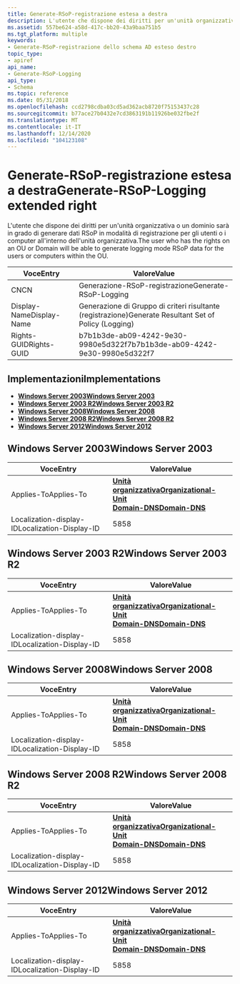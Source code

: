 ```yaml
---
title: Generate-RSoP-registrazione estesa a destra
description: L'utente che dispone dei diritti per un'unità organizzativa o un dominio sarà in grado di generare dati RSoP in modalità di registrazione per gli utenti o i computer all'interno dell'unità organizzativa.
ms.assetid: 557be624-a58d-417c-bb20-43a9baa751b5
ms.tgt_platform: multiple
keywords:
- Generate-RSoP-registrazione dello schema AD esteso destro
topic_type:
- apiref
api_name:
- Generate-RSoP-Logging
api_type:
- Schema
ms.topic: reference
ms.date: 05/31/2018
ms.openlocfilehash: ccd2798cdba03cd5ad362acb8720f75153437c28
ms.sourcegitcommit: b77ace27b0432e7cd3863191b11926be032fbe2f
ms.translationtype: MT
ms.contentlocale: it-IT
ms.lasthandoff: 12/14/2020
ms.locfileid: "104123108"
---
```

# <a name="generate-rsop-logging-extended-right"></a><span data-ttu-id="ba107-104">Generate-RSoP-registrazione estesa a destra</span><span class="sxs-lookup"><span data-stu-id="ba107-104">Generate-RSoP-Logging extended right</span></span>

<span data-ttu-id="ba107-105">L'utente che dispone dei diritti per un'unità organizzativa o un dominio sarà in grado di generare dati RSoP in modalità di registrazione per gli utenti o i computer all'interno dell'unità organizzativa.</span><span class="sxs-lookup"><span data-stu-id="ba107-105">The user who has the rights on an OU or Domain will be able to generate logging mode RSoP data for the users or computers within the OU.</span></span>



| <span data-ttu-id="ba107-106">Voce</span><span class="sxs-lookup"><span data-stu-id="ba107-106">Entry</span></span> | <span data-ttu-id="ba107-107">Valore</span><span class="sxs-lookup"><span data-stu-id="ba107-107">Value</span></span> |
|--------------|--------------------------------------------|
| <span data-ttu-id="ba107-108">CN</span><span class="sxs-lookup"><span data-stu-id="ba107-108">CN</span></span>           | <span data-ttu-id="ba107-109">Generazione-RSoP-registrazione</span><span class="sxs-lookup"><span data-stu-id="ba107-109">Generate-RSoP-Logging</span></span>                      |
| <span data-ttu-id="ba107-110">Display-Name</span><span class="sxs-lookup"><span data-stu-id="ba107-110">Display-Name</span></span> | <span data-ttu-id="ba107-111">Generazione di Gruppo di criteri risultante (registrazione)</span><span class="sxs-lookup"><span data-stu-id="ba107-111">Generate Resultant Set of Policy (Logging)</span></span> |
| <span data-ttu-id="ba107-112">Rights-GUID</span><span class="sxs-lookup"><span data-stu-id="ba107-112">Rights-GUID</span></span>  | <span data-ttu-id="ba107-113">b7b1b3de-ab09-4242-9e30-9980e5d322f7</span><span class="sxs-lookup"><span data-stu-id="ba107-113">b7b1b3de-ab09-4242-9e30-9980e5d322f7</span></span>       |



## <a name="implementations"></a><span data-ttu-id="ba107-114">Implementazioni</span><span class="sxs-lookup"><span data-stu-id="ba107-114">Implementations</span></span>

-   [<span data-ttu-id="ba107-115">**Windows Server 2003**</span><span class="sxs-lookup"><span data-stu-id="ba107-115">**Windows Server 2003**</span></span>](#windows-server-2003)
-   [<span data-ttu-id="ba107-116">**Windows Server 2003 R2**</span><span class="sxs-lookup"><span data-stu-id="ba107-116">**Windows Server 2003 R2**</span></span>](#windows-server-2003-r2)
-   [<span data-ttu-id="ba107-117">**Windows Server 2008**</span><span class="sxs-lookup"><span data-stu-id="ba107-117">**Windows Server 2008**</span></span>](#windows-server-2008)
-   [<span data-ttu-id="ba107-118">**Windows Server 2008 R2**</span><span class="sxs-lookup"><span data-stu-id="ba107-118">**Windows Server 2008 R2**</span></span>](#windows-server-2008-r2)
-   [<span data-ttu-id="ba107-119">**Windows Server 2012**</span><span class="sxs-lookup"><span data-stu-id="ba107-119">**Windows Server 2012**</span></span>](#windows-server-2012)

## <a name="windows-server-2003"></a><span data-ttu-id="ba107-120">Windows Server 2003</span><span class="sxs-lookup"><span data-stu-id="ba107-120">Windows Server 2003</span></span>



| <span data-ttu-id="ba107-121">Voce</span><span class="sxs-lookup"><span data-stu-id="ba107-121">Entry</span></span> | <span data-ttu-id="ba107-122">Valore</span><span class="sxs-lookup"><span data-stu-id="ba107-122">Value</span></span> |
|-------------------------|-------------------------------------------------------------------------------------------------------------|
| <span data-ttu-id="ba107-123">Applies-To</span><span class="sxs-lookup"><span data-stu-id="ba107-123">Applies-To</span></span>              | [<span data-ttu-id="ba107-124">**Unità organizzativa**</span><span class="sxs-lookup"><span data-stu-id="ba107-124">**Organizational-Unit**</span></span>](c-organizationalunit.md)<br/> [<span data-ttu-id="ba107-125">**Domain-DNS**</span><span class="sxs-lookup"><span data-stu-id="ba107-125">**Domain-DNS**</span></span>](c-domaindns.md)<br/> |
| <span data-ttu-id="ba107-126">Localization-display-ID</span><span class="sxs-lookup"><span data-stu-id="ba107-126">Localization-Display-ID</span></span> | <span data-ttu-id="ba107-127">58</span><span class="sxs-lookup"><span data-stu-id="ba107-127">58</span></span>                                                                                                          |



## <a name="windows-server-2003-r2"></a><span data-ttu-id="ba107-128">Windows Server 2003 R2</span><span class="sxs-lookup"><span data-stu-id="ba107-128">Windows Server 2003 R2</span></span>



| <span data-ttu-id="ba107-129">Voce</span><span class="sxs-lookup"><span data-stu-id="ba107-129">Entry</span></span> | <span data-ttu-id="ba107-130">Valore</span><span class="sxs-lookup"><span data-stu-id="ba107-130">Value</span></span> |
|-------------------------|-------------------------------------------------------------------------------------------------------------|
| <span data-ttu-id="ba107-131">Applies-To</span><span class="sxs-lookup"><span data-stu-id="ba107-131">Applies-To</span></span>              | [<span data-ttu-id="ba107-132">**Unità organizzativa**</span><span class="sxs-lookup"><span data-stu-id="ba107-132">**Organizational-Unit**</span></span>](c-organizationalunit.md)<br/> [<span data-ttu-id="ba107-133">**Domain-DNS**</span><span class="sxs-lookup"><span data-stu-id="ba107-133">**Domain-DNS**</span></span>](c-domaindns.md)<br/> |
| <span data-ttu-id="ba107-134">Localization-display-ID</span><span class="sxs-lookup"><span data-stu-id="ba107-134">Localization-Display-ID</span></span> | <span data-ttu-id="ba107-135">58</span><span class="sxs-lookup"><span data-stu-id="ba107-135">58</span></span>                                                                                                          |



## <a name="windows-server-2008"></a><span data-ttu-id="ba107-136">Windows Server 2008</span><span class="sxs-lookup"><span data-stu-id="ba107-136">Windows Server 2008</span></span>



| <span data-ttu-id="ba107-137">Voce</span><span class="sxs-lookup"><span data-stu-id="ba107-137">Entry</span></span> | <span data-ttu-id="ba107-138">Valore</span><span class="sxs-lookup"><span data-stu-id="ba107-138">Value</span></span> |
|-------------------------|-------------------------------------------------------------------------------------------------------------|
| <span data-ttu-id="ba107-139">Applies-To</span><span class="sxs-lookup"><span data-stu-id="ba107-139">Applies-To</span></span>              | [<span data-ttu-id="ba107-140">**Unità organizzativa**</span><span class="sxs-lookup"><span data-stu-id="ba107-140">**Organizational-Unit**</span></span>](c-organizationalunit.md)<br/> [<span data-ttu-id="ba107-141">**Domain-DNS**</span><span class="sxs-lookup"><span data-stu-id="ba107-141">**Domain-DNS**</span></span>](c-domaindns.md)<br/> |
| <span data-ttu-id="ba107-142">Localization-display-ID</span><span class="sxs-lookup"><span data-stu-id="ba107-142">Localization-Display-ID</span></span> | <span data-ttu-id="ba107-143">58</span><span class="sxs-lookup"><span data-stu-id="ba107-143">58</span></span>                                                                                                          |



## <a name="windows-server-2008-r2"></a><span data-ttu-id="ba107-144">Windows Server 2008 R2</span><span class="sxs-lookup"><span data-stu-id="ba107-144">Windows Server 2008 R2</span></span>



| <span data-ttu-id="ba107-145">Voce</span><span class="sxs-lookup"><span data-stu-id="ba107-145">Entry</span></span> | <span data-ttu-id="ba107-146">Valore</span><span class="sxs-lookup"><span data-stu-id="ba107-146">Value</span></span> |
|-------------------------|-------------------------------------------------------------------------------------------------------------|
| <span data-ttu-id="ba107-147">Applies-To</span><span class="sxs-lookup"><span data-stu-id="ba107-147">Applies-To</span></span>              | [<span data-ttu-id="ba107-148">**Unità organizzativa**</span><span class="sxs-lookup"><span data-stu-id="ba107-148">**Organizational-Unit**</span></span>](c-organizationalunit.md)<br/> [<span data-ttu-id="ba107-149">**Domain-DNS**</span><span class="sxs-lookup"><span data-stu-id="ba107-149">**Domain-DNS**</span></span>](c-domaindns.md)<br/> |
| <span data-ttu-id="ba107-150">Localization-display-ID</span><span class="sxs-lookup"><span data-stu-id="ba107-150">Localization-Display-ID</span></span> | <span data-ttu-id="ba107-151">58</span><span class="sxs-lookup"><span data-stu-id="ba107-151">58</span></span>                                                                                                          |



## <a name="windows-server-2012"></a><span data-ttu-id="ba107-152">Windows Server 2012</span><span class="sxs-lookup"><span data-stu-id="ba107-152">Windows Server 2012</span></span>



| <span data-ttu-id="ba107-153">Voce</span><span class="sxs-lookup"><span data-stu-id="ba107-153">Entry</span></span> | <span data-ttu-id="ba107-154">Valore</span><span class="sxs-lookup"><span data-stu-id="ba107-154">Value</span></span> |
|-------------------------|-------------------------------------------------------------------------------------------------------------|
| <span data-ttu-id="ba107-155">Applies-To</span><span class="sxs-lookup"><span data-stu-id="ba107-155">Applies-To</span></span>              | [<span data-ttu-id="ba107-156">**Unità organizzativa**</span><span class="sxs-lookup"><span data-stu-id="ba107-156">**Organizational-Unit**</span></span>](c-organizationalunit.md)<br/> [<span data-ttu-id="ba107-157">**Domain-DNS**</span><span class="sxs-lookup"><span data-stu-id="ba107-157">**Domain-DNS**</span></span>](c-domaindns.md)<br/> |
| <span data-ttu-id="ba107-158">Localization-display-ID</span><span class="sxs-lookup"><span data-stu-id="ba107-158">Localization-Display-ID</span></span> | <span data-ttu-id="ba107-159">58</span><span class="sxs-lookup"><span data-stu-id="ba107-159">58</span></span>                                                                                                          |



 

 





